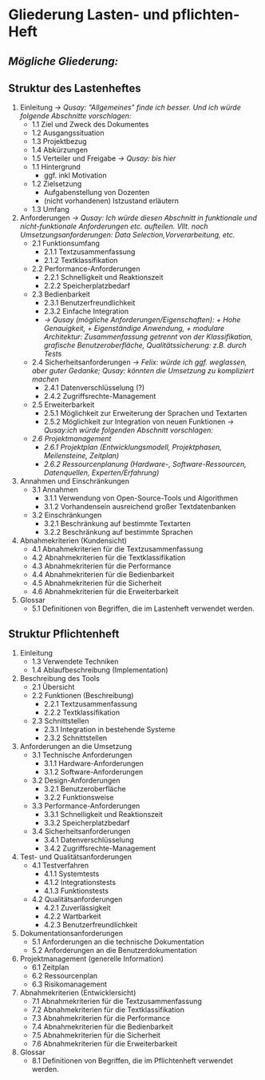 # Gliederung Lasten- und pflichten-Heft

## *Mögliche Gliederung:*

## Struktur des Lastenheftes

1. Einleitung *-> Qusay: "Allgemeines" finde ich besser. Und ich würde folgende Abschnitte vorschlagen:*
   - 1.1 Ziel und Zweck des Dokumentes
   - 1.2 Ausgangssituation
   - 1.3 Projektbezug
   - 1.4 Abkürzungen
   - 1.5 Verteiler und Freigabe
   *-> Qusay: bis hier*
   - 1.1 Hintergrund
     - ggf. inkl Motivation
   - 1.2 Zielsetzung
     - Aufgabenstellung von Dozenten
     - (nicht vorhandenen) Istzustand erläutern
   - 1.3 Umfang
2. Anforderungen *-> Qusay: Ich würde diesen Abschnitt in funktionale und nicht-funktionale Anforderungen etc. aufteilen. Vllt. noch Umsetzungsanforderungen: Data Selection,Vorverarbeitung, etc.*
   - 2.1 Funktionsumfang
     - 2.1.1 Textzusammenfassung
     - 2.1.2 Textklassifikation
   - 2.2 Performance-Anforderungen
     - 2.2.1 Schnelligkeit und Reaktionszeit
     - 2.2.2 Speicherplatzbedarf
   - 2.3 Bedienbarkeit
     - 2.3.1 Benutzerfreundlichkeit
     - 2.3.2 Einfache Integration
     - *-> Qusay (mögliche Anforderungen/Eigenschaften): + Hohe Genauigkeit, + Eigenständige Anwendung, + modulare Architektur: Zusammenfassung getrennt von der Klassifikation, grafische Benutzeroberfläche, Qualitätssicherung: z.B. durch Tests*
   - 2.4 Sicherheitsanforderungen *-> Felix: würde ich ggf. weglassen, aber guter Gedanke; Qusay: könnten die Umsetzung zu kompliziert machen*
     - 2.4.1 Datenverschlüsselung (?)
     - 2.4.2 Zugriffsrechte-Management 
   - 2.5 Erweiterbarkeit
     - 2.5.1 Möglichkeit zur Erweiterung der Sprachen und Textarten
     - 2.5.2 Möglichkeit zur Integration von neuen Funktionen
   *-> Qusay:ich würde folgenden Abschnitt vorschlagen:*
   - *2.6 Projektmanagement*
     - *2.6.1 Projektplan (Entwicklungsmodell, Projektphasen, Meilensteine, Zeitplan)*
     - *2.6.2 Ressourcenplanung (Hardware-, Software-Ressourcen, Datenquellen, Experten/Erfahrung)*
3. Annahmen und Einschränkungen
   - 3.1 Annahmen
     - 3.1.1 Verwendung von Open-Source-Tools und Algorithmen
     - 3.1.2 Vorhandensein ausreichend großer Textdatenbanken
   - 3.2 Einschränkungen
     - 3.2.1 Beschränkung auf bestimmte Textarten
     -  3.2.2 Beschränkung auf bestimmte Sprachen
4. Abnahmekriterien (Kundensicht)
   - 4.1 Abnahmekriterien für die Textzusammenfassung
   - 4.2 Abnahmekriterien für die Textklassifikation
   - 4.3 Abnahmekriterien für die Performance
   - 4.4 Abnahmekriterien für die Bedienbarkeit
   - 4.5 Abnahmekriterien für die Sicherheit
   - 4.6 Abnahmekriterien für die Erweiterbarkeit
5. Glossar
   - 5.1 Definitionen von Begriffen, die im Lastenheft verwendet werden.


## Struktur Pflichtenheft

1. Einleitung
   - 1.3 Verwendete Techniken
   - 1.4 Ablaufbeschreibung (Implementation)
2. Beschreibung des Tools
   - 2.1 Übersicht
   - 2.2 Funktionen (Beschreibung)
     - 2.2.1 Textzusammenfassung
     - 2.2.2 Textklassifikation
   - 2.3 Schnittstellen
     - 2.3.1 Integration in bestehende Systeme
     - 2.3.2 Schnittstellen
3. Anforderungen an die Umsetzung
   - 3.1 Technische Anforderungen
     - 3.1.1 Hardware-Anforderungen
     - 3.1.2 Software-Anforderungen
   - 3.2 Design-Anforderungen
     - 3.2.1 Benutzeroberfläche
     - 3.2.2 Funktionsweise
   - 3.3 Performance-Anforderungen
     - 3.3.1 Schnelligkeit und Reaktionszeit
     - 3.3.2 Speicherplatzbedarf
   - 3.4 Sicherheitsanforderungen
     - 3.4.1 Datenverschlüsselung
     - 3.4.2 Zugriffsrechte-Management
4. Test- und Qualitätsanforderungen
   - 4.1 Testverfahren
     - 4.1.1 Systemtests
     - 4.1.2 Integrationstests
     - 4.1.3 Funktionstests
   - 4.2 Qualitätsanforderungen
     - 4.2.1 Zuverlässigkeit
     - 4.2.2 Wartbarkeit
     - 4.2.3 Benutzerfreundlichkeit
5. Dokumentationsanforderungen
   - 5.1 Anforderungen an die technische Dokumentation
   - 5.2 Anforderungen an die Benutzerdokumentation
6. Projektmanagement (generelle Information)
   - 6.1 Zeitplan
   - 6.2 Ressourcenplan
   - 6.3 Risikomanagement
7. Abnahmekriterien (Entwicklersicht)
   - 7.1 Abnahmekriterien für die Textzusammenfassung
   - 7.2 Abnahmekriterien für die Textklassifikation
   - 7.3 Abnahmekriterien für die Performance
   - 7.4 Abnahmekriterien für die Bedienbarkeit
   - 7.5 Abnahmekriterien für die Sicherheit
   - 7.6 Abnahmekriterien für die Erweiterbarkeit
8. Glossar
   - 8.1 Definitionen von Begriffen, die im Pflichtenheft verwendet werden.
